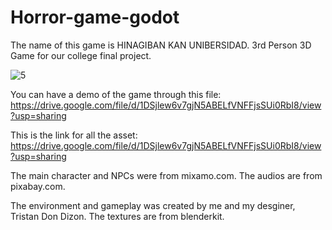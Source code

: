 # Horror-game-godot

The name of this game is HINAGIBAN KAN UNIBERSIDAD. 3rd Person 3D Game for our college final project.

![5](https://github.com/ejsinfuego/horror-game-godot/assets/67304574/e77c14aa-2119-4640-8907-ce0235e93f11)


You can have a demo of the game through this file: https://drive.google.com/file/d/1DSjlew6v7gjN5ABELfVNFFjsSUi0RbI8/view?usp=sharing

This is the link for all the asset: https://drive.google.com/file/d/1DSjlew6v7gjN5ABELfVNFFjsSUi0RbI8/view?usp=sharing

The main character and NPCs were from mixamo.com. The audios are from pixabay.com.

The environment and gameplay was created by me and my desginer, Tristan Don Dizon. The textures are from blenderkit. 

